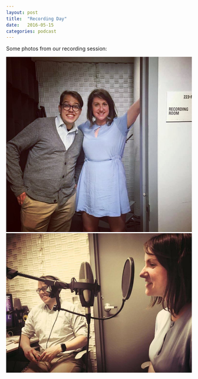 ```yaml
---
layout: post
title:  "Recording Day"
date:   2016-05-15
categories: podcast
---
```


Some photos from our recording session:

![Anna & Justin at the studio door](/img/anna-justin-recording-1.jpg)
![Anna & Justin in the studio](/img/anna-justin-recording-2.jpg)
